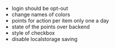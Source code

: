 * login should be opt-out
* change names of colors
* points for action per item only one a day
* state of the points over backend
* style of checkbox
* disable localstorage saving
